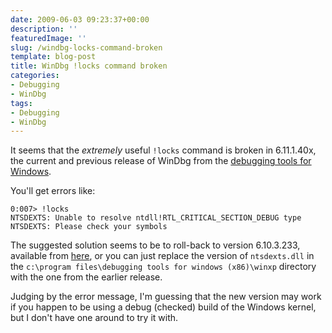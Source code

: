 ```yaml
---
date: 2009-06-03 09:23:37+00:00
description: ''
featuredImage: ''
slug: /windbg-locks-command-broken
template: blog-post
title: WinDbg !locks command broken
categories:
- Debugging
- WinDbg
tags:
- Debugging
- WinDbg
---
```


It seems that the _extremely_ useful `!locks` command is broken in 6.11.1.40x, the current and previous release of WinDbg from the [debugging tools for Windows](http://www.microsoft.com/whdc/DevTools/Debugging/default.mspx).

You'll get errors like:

    
    
    0:007> !locks
    NTSDEXTS: Unable to resolve ntdll!RTL_CRITICAL_SECTION_DEBUG type
    NTSDEXTS: Please check your symbols
    



The suggested solution seems to be to roll-back to version 6.10.3.233, available from [here](http://msdl.microsoft.com/download/symbols/debuggers/dbg_x86_6.10.3.233.msi), or you can just replace the version of `ntsdexts.dll` in the `c:\program files\debugging tools for windows (x86)\winxp` directory with the one from the earlier release.

Judging by the error message, I'm guessing that the new version may work if you happen to be using a debug (checked) build of the Windows kernel, but I don't have one around to try it with.
